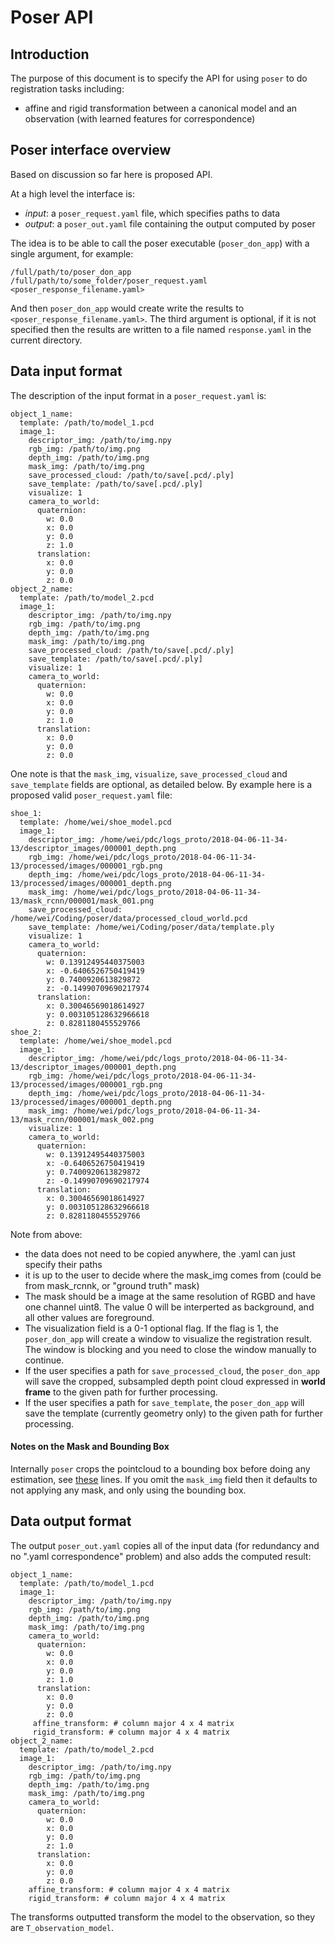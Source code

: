 # Poser API

## Introduction

The purpose of this document is to specify the API for using `poser` to do registration tasks including:

- affine and rigid transformation between a canonical model and an observation (with learned features for correspondence)


## Poser interface overview

Based on discussion so far here is proposed API.

At a high level the interface is:

- *input*: a `poser_request.yaml` file, which specifies paths to data
- *output*: a `poser_out.yaml` file containing the output computed by poser

The idea is to be able to call the poser executable (`poser_don_app`) with a single argument, for example:

```
/full/path/to/poser_don_app /full/path/to/some_folder/poser_request.yaml  <poser_response_filename.yaml>
```

And then `poser_don_app` would create write the results to `<poser_response_filename.yaml>`. The third argument is optional, if it is not specified then the results are written to a file named `response.yaml` in the current directory.

## Data input format

The description of the input format in a `poser_request.yaml` is:

```
object_1_name:
  template: /path/to/model_1.pcd
  image_1:
    descriptor_img: /path/to/img.npy
    rgb_img: /path/to/img.png
    depth_img: /path/to/img.png
    mask_img: /path/to/img.png
    save_processed_cloud: /path/to/save[.pcd/.ply]
    save_template: /path/to/save[.pcd/.ply]
    visualize: 1
    camera_to_world:
      quaternion:
        w: 0.0
        x: 0.0
        y: 0.0
        z: 1.0
      translation:
        x: 0.0
        y: 0.0
        z: 0.0
object_2_name:
  template: /path/to/model_2.pcd
  image_1:
    descriptor_img: /path/to/img.npy
    rgb_img: /path/to/img.png
    depth_img: /path/to/img.png
    mask_img: /path/to/img.png
    save_processed_cloud: /path/to/save[.pcd/.ply]
    save_template: /path/to/save[.pcd/.ply]
    visualize: 1
    camera_to_world:
      quaternion:
        w: 0.0
        x: 0.0
        y: 0.0
        z: 1.0
      translation:
        x: 0.0
        y: 0.0
        z: 0.0
```

One note is that the `mask_img`, `visualize`, `save_processed_cloud` and `save_template` fields are optional, as detailed below. By example here is a proposed valid `poser_request.yaml` file:

```
shoe_1:
  template: /home/wei/shoe_model.pcd
  image_1:
    descriptor_img: /home/wei/pdc/logs_proto/2018-04-06-11-34-13/descriptor_images/000001_depth.png
    rgb_img: /home/wei/pdc/logs_proto/2018-04-06-11-34-13/processed/images/000001_rgb.png
    depth_img: /home/wei/pdc/logs_proto/2018-04-06-11-34-13/processed/images/000001_depth.png
    mask_img: /home/wei/pdc/logs_proto/2018-04-06-11-34-13/mask_rcnn/000001/mask_001.png
    save_processed_cloud: /home/wei/Coding/poser/data/processed_cloud_world.pcd
    save_template: /home/wei/Coding/poser/data/template.ply
    visualize: 1
    camera_to_world:
      quaternion:
        w: 0.13912495440375003
        x: -0.6406526750419419
        y: 0.7400920613829872
        z: -0.14990709690217974
      translation:
        x: 0.30046569018614927
        y: 0.003105128632966618
        z: 0.8281180455529766
shoe_2:
  template: /home/wei/shoe_model.pcd
  image_1:
    descriptor_img: /home/wei/pdc/logs_proto/2018-04-06-11-34-13/descriptor_images/000001_depth.png
    rgb_img: /home/wei/pdc/logs_proto/2018-04-06-11-34-13/processed/images/000001_rgb.png
    depth_img: /home/wei/pdc/logs_proto/2018-04-06-11-34-13/processed/images/000001_depth.png
    mask_img: /home/wei/pdc/logs_proto/2018-04-06-11-34-13/mask_rcnn/000001/mask_002.png
    visualize: 1
    camera_to_world:
      quaternion:
        w: 0.13912495440375003
        x: -0.6406526750419419
        y: 0.7400920613829872
        z: -0.14990709690217974
      translation:
        x: 0.30046569018614927
        y: 0.003105128632966618
        z: 0.8281180455529766
```

Note from above:

- the data does not need to be copied anywhere, the .yaml can just specify their paths
- it is up to the user to decide where the mask_img comes from (could be from mask_rcnnk, or "ground truth" mask)
- The mask should be a image at the same resolution of RGBD and have one channel uint8. The value 0 will be interperted as background, and all other values are foreground.
- The visualization field is a 0-1 optional flag. If the flag is 1, the `poser_don_app` will create a window to visualize the registration result. The window is blocking and you need to close the window manually to continue. 
- If the user specifies a path for `save_processed_cloud`, the `poser_don_app` will save the cropped, subsampled depth point cloud expressed in **world frame** to the given path for further processing.
- If the user specifies a path for `save_template`, the `poser_don_app` will save the template (currently geometry only) to the given path for further processing.

#### Notes on the Mask and Bounding Box
Internally `poser` crops the pointcloud to a bounding box before doing any estimation, see [these](https://github.com/RobotLocomotion/poser/blob/master/apps/poser_don/preprocessing.cpp#L154) lines. If you omit the `mask_img` field then it defaults to not applying any mask, and only using the bounding box.

## Data output format

The output `poser_out.yaml` copies all of the input data (for redundancy and no ".yaml correspondence" problem) and also adds the computed result:

```
object_1_name:
  template: /path/to/model_1.pcd
  image_1:
    descriptor_img: /path/to/img.npy
    rgb_img: /path/to/img.png
    depth_img: /path/to/img.png
    mask_img: /path/to/img.png
    camera_to_world:
      quaternion:
        w: 0.0
        x: 0.0
        y: 0.0
        z: 1.0
      translation:
        x: 0.0
        y: 0.0
        z: 0.0
     affine_transform: # column major 4 x 4 matrix
     rigid_transform: # column major 4 x 4 matrix
object_2_name:
  template: /path/to/model_2.pcd
  image_1:
    descriptor_img: /path/to/img.npy
    rgb_img: /path/to/img.png
    depth_img: /path/to/img.png
    mask_img: /path/to/img.png
    camera_to_world:
      quaternion:
        w: 0.0
        x: 0.0
        y: 0.0
        z: 1.0
      translation:
        x: 0.0
        y: 0.0
        z: 0.0
    affine_transform: # column major 4 x 4 matrix
    rigid_transform: # column major 4 x 4 matrix
```

The transforms outputted transform the model to the observation, so they are `T_observation_model`.

